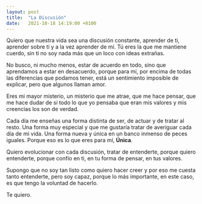 ```yaml
---
layout: post
title:  "La Discusión"
date:   2021-10-18 14:19:00 +0100
---
```


Quiero que nuestra vida sea una discusión constante, aprender de ti, aprender sobre ti y a la vez aprender de mí. Tú eres la que me mantiene cuerdo, sin ti no soy nada más que un loco con ideas extrañas.

No busco, ni mucho menos, estar de acuerdo en todo, sino que aprendamos a estar en desacuerdo, porque para mí, por encima de todas las diferencias que podamos tener, está un sentimiento imposible de explicar, pero que algunos llaman amor.

Eres mi mayor misterio, un misterio que me atrae, que me hace pensar, que me hace dudar de si todo lo que yo pensaba que eran mis valores y mis creencias los son de verdad.

Cada día me enseñas una forma distinta de ser, de actuar y de tratar al resto. Una forma muy especial y que me gustaría tratar de averiguar cada día de mi vida. Una forma nueva y única en un banco inmenso de peces iguales. Porque eso es lo que eres para mí, __Única__.

Quiero evolucionar con cada discusión, tratar de entenderte, porque quiero entenderte, porque confío en ti, en tu forma de pensar, en tus valores.

Supongo que no soy tan listo como quiero hacer creer y por eso me cuesta tanto entenderte, pero soy capaz, porque lo más importante, en este caso, es que tengo la voluntad de hacerlo.

Te quiero.
